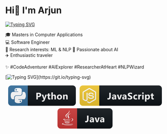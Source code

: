 

# Hi👋 I'm Arjun
[![Typing SVG](https://readme-typing-svg.demolab.com?font=Fira+Code&pause=1000&width=435&lines=Data+Science+%7C+Machine+Learning%7C+NLP)](https://git.io/typing-svg)


🎓 Masters in Computer Applications<br>
💻 Software Engineer<br>
🧠 Research interests: ML & NLP
🤖 Passionate about AI<br>
✈️ Enthusiastic traveler<br>

✨ #CodeAdventurer #AIExplorer #ResearcherAtHeart #NLPWizard

[![Typing SVG](https://readme-typing-svg.demolab.com?font=Fira+Code&pause=1000&width=435&lines=I+can+code+in..+...+...)](https://git.io/typing-svg)

<p align="center">
  <!-- For more icons please follow  https://github.com/MikeCodesDotNET/ColoredBadges -->
  <img src="https://raw.githubusercontent.com/8bithemant/8bithemant/master/svg/dev/languages/python.svg" alt="python" style="vertical-align:top; margin:4px">  
    <img src="https://raw.githubusercontent.com/MikeCodesDotNET/ColoredBadges/master/svg/dev/languages/js.svg" alt="JavaScript" style="vertical-align:top; margin:4px">
    <img src="https://raw.githubusercontent.com/MikeCodesDotNET/ColoredBadges/master/svg/dev/languages/java.svg" alt="Java" style="vertical-align:top; margin:4px">
</p>
